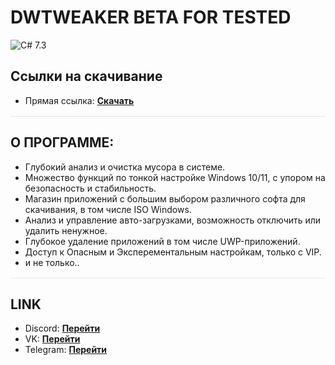 # DWTWEAKER BETA FOR TESTED
![C# 7.3](https://img.shields.io/badge/C%23-7.3-239120?style=flat-square)

## Ссылки на скачивание
- Прямая ссылка: **[Скачать](https://dwtweaker.ru/download/DWTweaker.exe)**

<hr style="height:1px;border:none;background:#e5e7eb;margin:16px 0" />

## О ПРОГРАММЕ:
- Глубокий анализ и очистка мусора в системе.
- Множество функций по тонкой настройке Windows 10/11, с упором на безопасность и стабильность.
- Магазин приложений с большим выбором различного софта для скачивания, в том числе ISO Windows.
- Анализ и управление авто-загрузками, возможность отключить или удалить ненужное.
- Глубокое удаление приложений в том числе UWP-приложений.
- Доступ к Опасным и Эксперементальным настройкам, только с VIP.
- и не только..

<hr style="height:1px;border:none;background:#e5e7eb;margin:16px 0" />

## LINK
- Discord: **[Перейти](https://discord.gg/5SjT8phf9R)**  
- VK: **[Перейти](https://vk.com/dwtweaker)**
- Telegram: **[Перейти](https://t.me/dwtweaking)**

